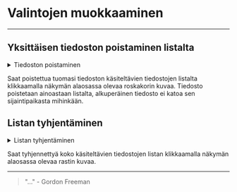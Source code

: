 # Valintojen muokkaaminen

---

## Yksittäisen tiedoston poistaminen listalta

<details>
<summary>Tiedoston poistaminen</summary>
<div class="accordioncontent">

![Tiedoston poistamisen painike](../../images/workcopy_remove_file.png)

</div>
</details>

Saat poistettua tuomasi tiedoston käsiteltävien tiedostojen listalta klikkaamalla näkymän alaosassa olevaa roskakorin kuvaa. Tiedosto poistetaan ainoastaan listalta, alkuperäinen tiedosto ei katoa sen sijaintipaikasta mihinkään.

## Listan tyhjentäminen

<details>
<summary>Listan tyhjentäminen</summary>
<div class="accordioncontent">

![Listan tyhjentämisen painike](../../images/workcopy_clear_list.png)

</div>
</details>

Saat tyhjennettyä koko käsiteltävien tiedostojen listan klikkaamalla näkymän alaosassa olevaa rastin kuvaa.

---

> "..." - Gordon Freeman
